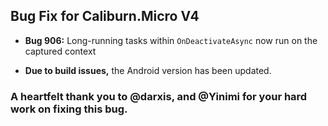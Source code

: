 ## Bug Fix for Caliburn.Micro V4

- **Bug 906:** Long-running tasks within `OnDeactivateAsync` now run on the captured context

- **Due to build issues,** the Android version has been updated.



### A heartfelt thank you to  @darxis, and @Yinimi for your hard work on fixing this bug.

